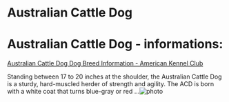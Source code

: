 # Australian Cattle Dog

# Australian Cattle Dog - informations:

[Australian Cattle Dog Dog Breed Information - American Kennel Club](https://www.akc.org/dog-breeds/australian-cattle-dog/)

Standing between 17 to 20 inches at the shoulder, the Australian Cattle Dog is a sturdy, hard-muscled herder of strength and agility. The ACD is born with a white coat that turns blue-gray or red ...![photo](https://www.alcazar.in/UserUploads/Editted-Images/zEFEDjmA2czX0x8ceGnP.jpg)